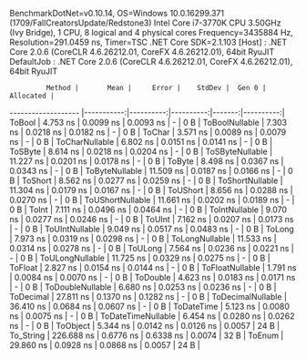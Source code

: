 
BenchmarkDotNet=v0.10.14, OS=Windows 10.0.16299.371 (1709/FallCreatorsUpdate/Redstone3)
Intel Core i7-3770K CPU 3.50GHz (Ivy Bridge), 1 CPU, 8 logical and 4 physical cores
Frequency=3435884 Hz, Resolution=291.0459 ns, Timer=TSC
.NET Core SDK=2.1.103
  [Host]     : .NET Core 2.0.6 (CoreCLR 4.6.26212.01, CoreFX 4.6.26212.01), 64bit RyuJIT
  DefaultJob : .NET Core 2.0.6 (CoreCLR 4.6.26212.01, CoreFX 4.6.26212.01), 64bit RyuJIT


             Method |       Mean |     Error |    StdDev |  Gen 0 | Allocated |
------------------- |-----------:|----------:|----------:|-------:|----------:|
             ToBool |   4.753 ns | 0.0099 ns | 0.0093 ns |      - |       0 B |
     ToBoolNullable |   7.303 ns | 0.0218 ns | 0.0182 ns |      - |       0 B |
             ToChar |   3.571 ns | 0.0089 ns | 0.0079 ns |      - |       0 B |
     ToCharNullable |   6.802 ns | 0.0151 ns | 0.0141 ns |      - |       0 B |
            ToSByte |   8.614 ns | 0.0218 ns | 0.0204 ns |      - |       0 B |
    ToSByteNullable |  11.227 ns | 0.0201 ns | 0.0178 ns |      - |       0 B |
             ToByte |   8.498 ns | 0.0367 ns | 0.0343 ns |      - |       0 B |
     ToByteNullable |  11.509 ns | 0.0187 ns | 0.0166 ns |      - |       0 B |
            ToShort |   8.562 ns | 0.0277 ns | 0.0259 ns |      - |       0 B |
    ToShortNullable |  11.304 ns | 0.0179 ns | 0.0167 ns |      - |       0 B |
           ToUShort |   8.656 ns | 0.0288 ns | 0.0270 ns |      - |       0 B |
   ToUShortNullable |  11.661 ns | 0.0202 ns | 0.0189 ns |      - |       0 B |
              ToInt |   7.111 ns | 0.0496 ns | 0.0464 ns |      - |       0 B |
      ToIntNullable |   9.070 ns | 0.0277 ns | 0.0246 ns |      - |       0 B |
             ToUInt |   7.162 ns | 0.0207 ns | 0.0173 ns |      - |       0 B |
     ToUIntNullable |   9.049 ns | 0.0517 ns | 0.0483 ns |      - |       0 B |
             ToLong |   7.973 ns | 0.0319 ns | 0.0298 ns |      - |       0 B |
     ToLongNullable |  11.533 ns | 0.0314 ns | 0.0278 ns |      - |       0 B |
            ToULong |   7.564 ns | 0.0236 ns | 0.0221 ns |      - |       0 B |
    ToULongNullable |  11.725 ns | 0.0329 ns | 0.0275 ns |      - |       0 B |
            ToFloat |   2.827 ns | 0.0154 ns | 0.0144 ns |      - |       0 B |
    ToFloatNullable |   1.791 ns | 0.0084 ns | 0.0070 ns |      - |       0 B |
           ToDouble |   4.623 ns | 0.0183 ns | 0.0171 ns |      - |       0 B |
   ToDoubleNullable |   6.680 ns | 0.0253 ns | 0.0236 ns |      - |       0 B |
          ToDecimal |  27.811 ns | 0.1370 ns | 0.1282 ns |      - |       0 B |
  ToDecimalNullable |  36.410 ns | 0.0684 ns | 0.0607 ns |      - |       0 B |
         ToDateTime |   5.123 ns | 0.0080 ns | 0.0075 ns |      - |       0 B |
 ToDateTimeNullable |   6.454 ns | 0.0280 ns | 0.0262 ns |      - |       0 B |
           ToObject |   5.344 ns | 0.0142 ns | 0.0126 ns | 0.0057 |      24 B |
          To_String | 226.688 ns | 0.6776 ns | 0.6338 ns | 0.0074 |      32 B |
             ToEnum |  29.860 ns | 0.0928 ns | 0.0868 ns | 0.0057 |      24 B |
